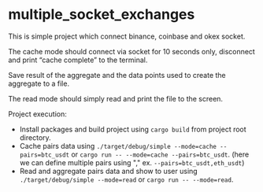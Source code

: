 # multiple_socket_exchanges

This is simple project which connect binance, coinbase and okex socket.

The cache mode should connect via socket for 10 seconds only, disconnect and print “cache complete” to the terminal.

Save result of the aggregate and the data points used to create the aggregate to a file.

The read mode should simply read and print the file to the screen.

Project execution:
- Install packages and build project using `cargo build` from project root directory.
- Cache pairs data using `./target/debug/simple --mode=cache --pairs=btc_usdt` or `cargo run -- --mode=cache --pairs=btc_usdt`. (here we can define multiple pairs using "," ex. `--pairs=btc_usdt,eth_usdt`)
- Read and aggregate pairs data and show to user using `./target/debug/simple --mode=read` or `cargo run -- --mode=read`.